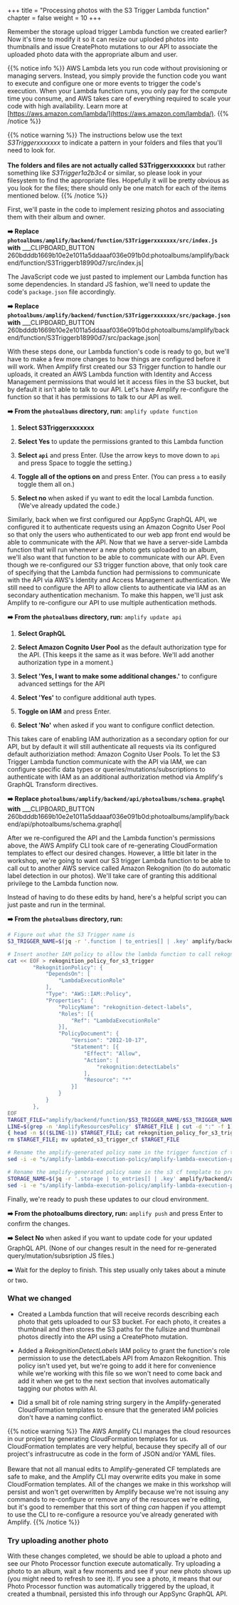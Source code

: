 +++
title = "Processing photos with the S3 Trigger Lambda function"
chapter = false
weight = 10
+++

Remember the storage upload trigger Lambda function we created earlier? Now it's time to modify it so it can resize our uploded photos into thumbnails and issue CreatePhoto mutations to our API to associate the uploaded photo data with the appropriate album and user.


{{% notice info %}}
AWS Lambda lets you run code without provisioning or managing servers. Instead, you simply provide the function code you want to execute and configure one or more events to trigger the code's execution. When your Lambda function runs, you only pay for the compute time you consume, and AWS takes care of everything required to scale your code with high availability. Learn more at [https://aws.amazon.com/lambda/](https://aws.amazon.com/lambda/).
{{% /notice %}}

{{% notice warning %}}
The instructions below use the text _S3Triggerxxxxxxx_ to indicate a pattern in your folders and files that you'll need to look for.
<br/><br/>
**The folders and files are not actually called S3Triggerxxxxxxx** but rather something like _S3Trigger1a2b3c4_ or similar, so please look
in your filesystem to find the appropriate files. Hopefully it will be pretty obvious as you look for the files; there should only be
one match for each of the items mentioned below.
{{% /notice %}}


First, we'll paste in the code to implement resizing photos and associating them with their album and owner.

**➡️ Replace `photoalbums/amplify/backend/function/S3Triggerxxxxxxx/src/index.js` with** ___CLIPBOARD_BUTTON 260bdddb1669b10e2e1011a5ddaaaf036e091b0d:photoalbums/amplify/backend/function/S3Triggerb18990d7/src/index.js|

The JavaScript code we just pasted to implement our Lambda function has some dependencies. In standard JS fashion, we'll need to update the code's `package.json` file accordingly.

**➡️ Replace `photoalbums/amplify/backend/function/S3Triggerxxxxxxx/src/package.json` with** ___CLIPBOARD_BUTTON 260bdddb1669b10e2e1011a5ddaaaf036e091b0d:photoalbums/amplify/backend/function/S3Triggerb18990d7/src/package.json|

With these steps done, our Lambda function's code is ready to go, but we'll have to make a few more changes to how things are configured before it will work. When Amplify first created our S3 Trigger function to handle our uploads, it created an AWS Lambda function with Identity and Access Management permissions that would let it access files in the S3 bucket, but by default it isn't able to talk to our API. Let's have Amplify re-configure the function so that it has permissions to talk to our API as well.

**➡️ From the `photoalbums` directory, run:** `amplify update function`
1. **Select S3Triggerxxxxxxx**

2. **Select Yes** to update the permissions granted to this Lambda function

3. **Select `api`** and press Enter. (Use the arrow keys to move down to `api` and press Space to toggle the setting.)

4. **Toggle all of the options on** and press Enter.  (You can press `a` to easily toggle them all on.)

5. **Select no** when asked if yu want to edit the local Lambda function. (We've already updated the code.)


Similarly, back when we first configured our AppSync GraphQL API, we configured it to authenticate requests using an Amazon Cognito User Pool so that only the users who authenticated to our web app front end would be able to communicate with the API. Now that we have a server-side Lambda function that will run whenever a new photo gets uploaded to an album, we'll also want that function to be able to communicate with our API. Even though we re-configured our S3 trigger function above, that only took care of specifying that the Lambda function had permissions to communicate with the API via AWS's Identity and Access Management authentication. We still need to configure the API to allow clients to authenticate via IAM as an secondary authentication mechanism. To make this happen, we'll just ask Amplify to re-configure our API to use multiple authentication methods.

**➡️ From the `photoalbums` directory, run:** `amplify update api`

1. **Select GraphQL** 

2. **Select Amazon Cognito User Pool** as the default authorization type for the API.  (This keeps it the same as it was before. We'll add another authorization type in a moment.)

3. **Select 'Yes, I want to make some additional changes.'** to configure advanced settings for the API

4. **Select 'Yes'** to configure additional auth types.

5. **Toggle on IAM** and press Enter.

6. **Select 'No'** when asked if you want to configure conflict detection.



This takes care of enabling IAM authorization as a secondary option for our API, but by default it will still authenticate all requests via its configured default authoriziation method: Amazon Cognito User Pools. To let the S3 Trigger Lambda function communicate with the API via IAM, we can configure specific data types or queries/mutations/subscriptions to authenticate with IAM as an additional authorization method via Amplify's GraphQL Transform directives.

**➡️ Replace `photoalbums/amplify/backend/api/photoalbums/schema.graphql` with** ___CLIPBOARD_BUTTON 260bdddb1669b10e2e1011a5ddaaaf036e091b0d:photoalbums/amplify/backend/api/photoalbums/schema.graphql|


After we re-configured the API and the Lambda function's permissions above, the AWS Amplify CLI took care of re-generating CloudFormation templates to effect our desired changes. However, a little bit later in the workshop, we're going to want our S3 trigger Lambda function to be able to call out to another AWS service called Amazon Rekognition (to do automatic label detection in our photos). We'll take care of granting this additional privilege to the Lambda function now. 

Instead of having to do these edits by hand, here's a helpful script you can just paste and run in the terminal.

**➡️ From the `photoalbums` directory, run:**

```bash
# Figure out what the S3 Trigger name is
S3_TRIGGER_NAME=$(jq -r '.function | to_entries[] | .key' amplify/backend/amplify-meta.json)

# Insert another IAM policy to allow the lambda function to call rekognition:detectLabels
cat << EOF > rekognition_policy_for_s3_trigger
        "RekognitionPolicy": {
            "DependsOn": [
                "LambdaExecutionRole"
            ],
            "Type": "AWS::IAM::Policy",
            "Properties": {
                "PolicyName": "rekognition-detect-labels",
                "Roles": [{
                    "Ref": "LambdaExecutionRole"
                }],
                "PolicyDocument": {
                    "Version": "2012-10-17",
                    "Statement": [{
                        "Effect": "Allow",
                        "Action": [
                            "rekognition:detectLabels"
                        ],
                        "Resource": "*"
                    }]
                }
            }
        },
EOF
TARGET_FILE="amplify/backend/function/$S3_TRIGGER_NAME/$S3_TRIGGER_NAME-cloudformation-template.json"
LINE=$(grep -n 'AmplifyResourcesPolicy' $TARGET_FILE | cut -d ":" -f 1)
{ head -n $(($LINE-1)) $TARGET_FILE; cat rekognition_policy_for_s3_trigger; tail -n +$LINE $TARGET_FILE; } > updated_s3_trigger_cf
rm $TARGET_FILE; mv updated_s3_trigger_cf $TARGET_FILE

# Rename the amplify-generated policy name in the trigger function cf template to prevent conflicts
sed -i -e "s/amplify-lambda-execution-policy/amplify-lambda-execution-policy-api/" $TARGET_FILE

# Rename the amplify-generated policy name in the s3 cf template to prevent conflicts
STORAGE_NAME=$(jq -r '.storage | to_entries[] | .key' amplify/backend/amplify-meta.json)
sed -i -e "s/amplify-lambda-execution-policy/amplify-lambda-execution-policy-storage/" amplify/backend/storage/$STORAGE_NAME/s3-cloudformation-template.json
```

Finally, we're ready to push these updates to our cloud environment.

**➡️ From the photoalbums directory, run:** `amplify push` and press Enter to confirm the changes.

**➡️ Select No** when asked if you want to update code for your updated GraphQL API. (None of our changes result in the need for re-generated query/mutation/subsription JS files.)

➡️ Wait for the deploy to finish. This step usually only takes about a minute or two.

### What we changed
- Created a Lambda function that will receive records describing each photo that gets uploaded to our S3 bucket. For each photo, it creates a thumbnail and then stores the S3 paths for the fullsize and thumbnail photos directly into the API using a CreatePhoto mutation.

- Added a *RekognitionDetectLabels* IAM policy to grant the function's role permission to use the detectLabels API from Amazon Rekognition. This policy isn't used yet, but we're going to add it here for convenience while we're working with this file so we won't need to come back and add it when we get to the next section that involves automatically tagging our photos with AI.

- Did a small bit of role naming string surgery in the Amplify-generated CloudFormation templates to ensure that the generated IAM policies don't have a naming conflict.

{{% notice warning %}}
The AWS Amplify CLI manages the cloud resources in our project by generating CloudFormation templates for us. CloudFormation templates are very helpful, because they specify all of our project's infrastrucutre as code in the form of JSON and/or YAML files.
<br/> <br/>
Beware that not all manual edits to Amplify-generated CF templateds are safe to make, and the Amplify CLI may overwrite edits you make in some CloudFormation templates. All of the changes we make in this workshop will persist and won't get overwritten by Amplify because we're not issuing any commands to re-configure or remove any of the resources we're editing, but it's good to remember that this sort of thing _can_ happen if you attempt to use the CLI to re-configure a resource you've already generated with Amplify.
{{% /notice %}}

### Try uploading another photo

With these changes completed, we should be able to upload a photo and see our Photo Processor function execute automatically. Try uploading a photo to an album, wait a few moments and see if your new photo shows up (you might need to refresh to see it). If you see a photo, it means that our Photo Processor function was automatically triggered by the upload, it created a thumbnail, persisted this info through our AppSync GraphQL API.
